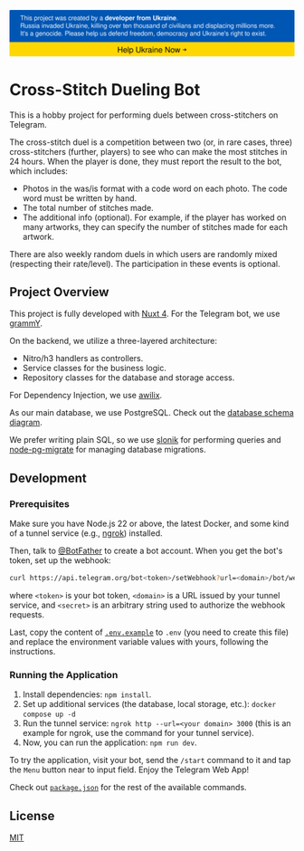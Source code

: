 [![Stand With Ukraine](https://raw.githubusercontent.com/vshymanskyy/StandWithUkraine/main/banner-direct-single.svg)](https://stand-with-ukraine.pp.ua)

# Cross-Stitch Dueling Bot

This is a hobby project for performing duels between cross-stitchers on Telegram.

The cross-stitch duel is a competition between two (or, in rare cases, three) cross-stitchers (further, players) to see who can make the most stitches in 24 hours.
When the player is done, they must report the result to the bot, which includes:

- Photos in the was/is format with a code word on each photo.
  The code word must be written by hand.
- The total number of stitches made.
- The additional info (optional).
  For example, if the player has worked on many artworks, they can specify the number of stitches made for each artwork.

There are also weekly random duels in which users are randomly mixed (respecting their rate/level).
The participation in these events is optional.

## Project Overview

This project is fully developed with [Nuxt 4](https://nuxt.com).
For the Telegram bot, we use [grammY](https://grammy.dev).

On the backend, we utilize a three-layered architecture:

- Nitro/h3 handlers as controllers.
- Service classes for the business logic.
- Repository classes for the database and storage access.

For Dependency Injection, we use [awilix](https://github.com/jeffijoe/awilix).

As our main database, we use PostgreSQL.
Check out the [database schema diagram](./docs/database.md).

We prefer writing plain SQL, so we use [slonik](https://github.com/gajus/slonik) for performing queries and [node-pg-migrate](https://github.com/salsita/node-pg-migrate) for managing database migrations.

## Development

### Prerequisites

Make sure you have Node.js 22 or above, the latest Docker, and some kind of a tunnel service (e.g., [ngrok](https://ngrok.com)) installed.

Then, talk to [@BotFather](https://t.me/BotFather) to create a bot account.
When you get the bot's token, set up the webhook:

```sh
curl https://api.telegram.org/bot<token>/setWebhook?url=<domain>/bot/webhook&secret_token=<secret>
```

where `<token>` is your bot token, `<domain>` is a URL issued by your tunnel service, and `<secret>` is an arbitrary string used to authorize the webhook requests.

Last, copy the content of [`.env.example`](./.env.example) to `.env` (you need to create this file) and replace the environment variable values with yours, following the instructions.

### Running the Application

1. Install dependencies: `npm install`.
2. Set up additional services (the database, local storage, etc.): `docker compose up -d`
3. Run the tunnel service: `ngrok http --url=<your domain> 3000` (this is an example for ngrok, use the command for your tunnel service).
4. Now, you can run the application: `npm run dev`.

To try the application, visit your bot, send the `/start` command to it and tap the `Menu` button near to input field.
Enjoy the Telegram Web App!

Check out [`package.json`](./package.json) for the rest of the available commands.

## License

[MIT](./LICENSE)
